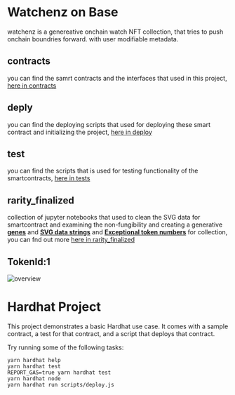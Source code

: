 # Watchenz on Base

watchenz is a genereative onchain watch NFT collection, that tries to push onchain boundries forward. with user modifiable metadata.

## contracts

you can find the samrt contracts and the interfaces that used in this project, [here in contracts](./contracts)

## deply

you can find the deploying scripts that used for deploying these smart contract and initializing the project, [here in deploy](./deploy)

## test

you can find the scripts that is used for testing functionality of the smartcontracts, [here in tests](./test)

## rarity_finalized

collection of jupyter notebooks that used to clean the SVG data for smartcontract and examining the non-fungibility and creating a generative [**genes**](rarity_finalized/Rarity-check/target_folder/GENE_SOURCE.json) and [**SVG data strings**](rarity_finalized/RAW_DATA/Unified_json/SVG_DATA.json) and [**Exceptional token numbers**](rarity_finalized/Rarity-check/target_folder/exceptionalTokenNumbers.json) for collection, you can fnd out more [here in rarity_finalized](./rarity_finalized)

## TokenId:1

![overview](assets4git/token-1.svg)

# Hardhat Project

This project demonstrates a basic Hardhat use case. It comes with a sample contract, a test for that contract, and a script that deploys that contract.

Try running some of the following tasks:

```shell
yarn hardhat help
yarn hardhat test
REPORT_GAS=true yarn hardhat test
yarn hardhat node
yarn hardhat run scripts/deploy.js
```
